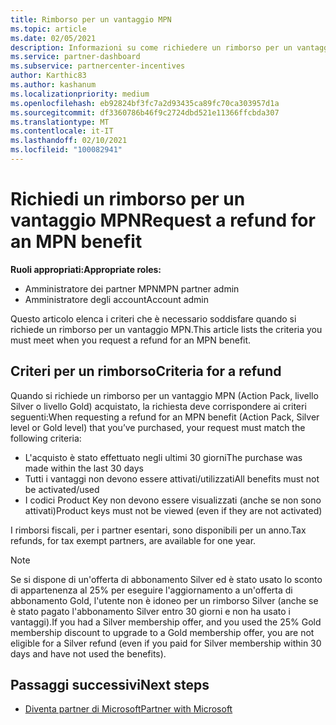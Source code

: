 ```yaml
---
title: Rimborso per un vantaggio MPN
ms.topic: article
ms.date: 02/05/2021
description: Informazioni su come richiedere un rimborso per un vantaggio MPN e i criteri necessari per essere idonei.
ms.service: partner-dashboard
ms.subservice: partnercenter-incentives
author: Karthic83
ms.author: kashanum
ms.localizationpriority: medium
ms.openlocfilehash: eb92824bf3fc7a2d93435ca89fc70ca303957d1a
ms.sourcegitcommit: df3360786b46f9c2724dbd521e11366ffcbda307
ms.translationtype: MT
ms.contentlocale: it-IT
ms.lasthandoff: 02/10/2021
ms.locfileid: "100082941"
---
```

# <a name="request-a-refund-for-an-mpn-benefit"></a><span data-ttu-id="21f35-103">Richiedi un rimborso per un vantaggio MPN</span><span class="sxs-lookup"><span data-stu-id="21f35-103">Request a refund for an MPN benefit</span></span>

<span data-ttu-id="21f35-104">**Ruoli appropriati:**</span><span class="sxs-lookup"><span data-stu-id="21f35-104">**Appropriate roles:**</span></span>

- <span data-ttu-id="21f35-105">Amministratore dei partner MPN</span><span class="sxs-lookup"><span data-stu-id="21f35-105">MPN partner admin</span></span>
- <span data-ttu-id="21f35-106">Amministratore degli account</span><span class="sxs-lookup"><span data-stu-id="21f35-106">Account admin</span></span>

<span data-ttu-id="21f35-107">Questo articolo elenca i criteri che è necessario soddisfare quando si richiede un rimborso per un vantaggio MPN.</span><span class="sxs-lookup"><span data-stu-id="21f35-107">This article lists the criteria you must meet when you request a refund for an MPN benefit.</span></span>

## <a name="criteria-for-a-refund"></a><span data-ttu-id="21f35-108">Criteri per un rimborso</span><span class="sxs-lookup"><span data-stu-id="21f35-108">Criteria for a refund</span></span>
<span data-ttu-id="21f35-109">Quando si richiede un rimborso per un vantaggio MPN (Action Pack, livello Silver o livello Gold) acquistato, la richiesta deve corrispondere ai criteri seguenti:</span><span class="sxs-lookup"><span data-stu-id="21f35-109">When requesting a refund for an MPN benefit (Action Pack, Silver level or Gold level) that you’ve purchased, your request must match the following criteria:</span></span>

- <span data-ttu-id="21f35-110">L'acquisto è stato effettuato negli ultimi 30 giorni</span><span class="sxs-lookup"><span data-stu-id="21f35-110">The purchase was made within the last 30 days</span></span>
- <span data-ttu-id="21f35-111">Tutti i vantaggi non devono essere attivati/utilizzati</span><span class="sxs-lookup"><span data-stu-id="21f35-111">All benefits must not be activated/used</span></span>
- <span data-ttu-id="21f35-112">I codici Product Key non devono essere visualizzati (anche se non sono attivati)</span><span class="sxs-lookup"><span data-stu-id="21f35-112">Product keys must not be viewed (even if they are not activated)</span></span>

<span data-ttu-id="21f35-113">I rimborsi fiscali, per i partner esentari, sono disponibili per un anno.</span><span class="sxs-lookup"><span data-stu-id="21f35-113">Tax refunds, for tax exempt partners, are available for one year.</span></span>

>[!NOTE]
><span data-ttu-id="21f35-114">Se si dispone di un'offerta di abbonamento Silver ed è stato usato lo sconto di appartenenza al 25% per eseguire l'aggiornamento a un'offerta di abbonamento Gold, l'utente non è idoneo per un rimborso Silver (anche se è stato pagato l'abbonamento Silver entro 30 giorni e non ha usato i vantaggi).</span><span class="sxs-lookup"><span data-stu-id="21f35-114">If you had a Silver membership offer, and you used the 25% Gold membership discount to upgrade to a Gold membership offer, you are not eligible for a Silver refund (even if you paid for Silver membership within 30 days and have not used the benefits).</span></span>

## <a name="next-steps"></a><span data-ttu-id="21f35-115">Passaggi successivi</span><span class="sxs-lookup"><span data-stu-id="21f35-115">Next steps</span></span>

- [<span data-ttu-id="21f35-116">Diventa partner di Microsoft</span><span class="sxs-lookup"><span data-stu-id="21f35-116">Partner with Microsoft</span></span>](mpn-overview.md)
